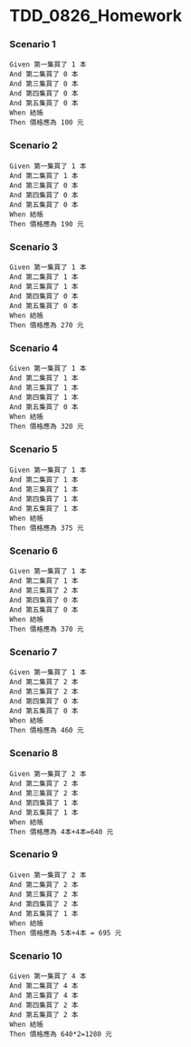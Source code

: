 # TDD_0826_Homework

### Scenario 1
    Given 第一集買了 1 本
	And 第二集買了 0 本
	And 第三集買了 0 本
	And 第四集買了 0 本
	And 第五集買了 0 本
	When 結帳
	Then 價格應為 100 元
	
### Scenario 2
    Given 第一集買了 1 本
	And 第二集買了 1 本
	And 第三集買了 0 本
	And 第四集買了 0 本
	And 第五集買了 0 本
	When 結帳
	Then 價格應為 190 元
	
### Scenario 3
    Given 第一集買了 1 本
	And 第二集買了 1 本
	And 第三集買了 1 本
	And 第四集買了 0 本
	And 第五集買了 0 本
	When 結帳
	Then 價格應為 270 元

### Scenario 4
    Given 第一集買了 1 本
	And 第二集買了 1 本
	And 第三集買了 1 本
	And 第四集買了 1 本
	And 第五集買了 0 本
	When 結帳
	Then 價格應為 320 元
	
### Scenario 5
    Given 第一集買了 1 本
	And 第二集買了 1 本
	And 第三集買了 1 本
	And 第四集買了 1 本
	And 第五集買了 1 本
	When 結帳
	Then 價格應為 375 元
	
### Scenario 6
    Given 第一集買了 1 本
	And 第二集買了 1 本
	And 第三集買了 2 本
	And 第四集買了 0 本
	And 第五集買了 0 本
	When 結帳
	Then 價格應為 370 元

### Scenario 7
    Given 第一集買了 1 本
	And 第二集買了 2 本
	And 第三集買了 2 本
	And 第四集買了 0 本
	And 第五集買了 0 本
	When 結帳
	Then 價格應為 460 元
	
### Scenario 8
    Given 第一集買了 2 本
	And 第二集買了 2 本
	And 第三集買了 2 本
	And 第四集買了 1 本
	And 第五集買了 1 本
	When 結帳
	Then 價格應為 4本+4本=640 元	
	
### Scenario 9
    Given 第一集買了 2 本
	And 第二集買了 2 本
	And 第三集買了 2 本
	And 第四集買了 2 本
	And 第五集買了 1 本
	When 結帳
	Then 價格應為 5本+4本 = 695 元		
	
### Scenario 10
	Given 第一集買了 4 本
	And 第二集買了 4 本
	And 第三集買了 4 本
	And 第四集買了 2 本
	And 第五集買了 2 本
	When 結帳
	Then 價格應為 640*2=1280 元